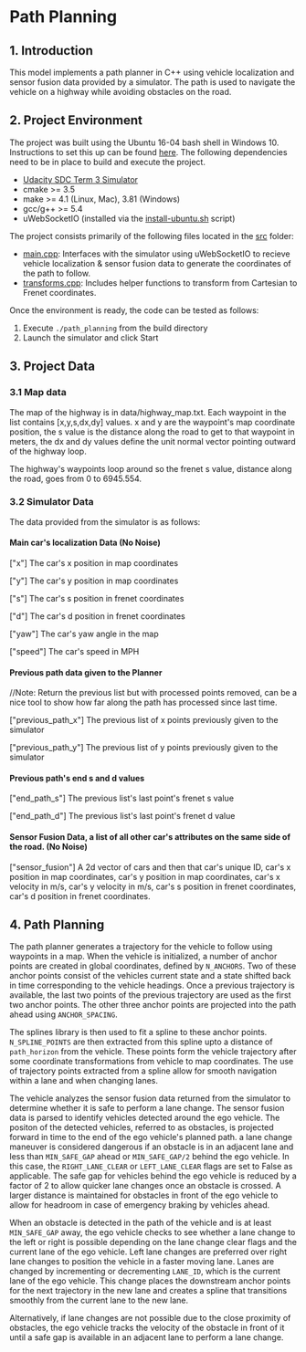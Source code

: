 # Path Planning

## 1. Introduction
This model implements a path planner in C++ using vehicle localization and sensor fusion data provided by a simulator. The path is used to navigate the vehicle on a highway while avoiding obstacles on the road.

## 2. Project Environment
The project was built using the Ubuntu 16-04 bash shell in Windows 10. Instructions to set this up can be found [here](https://www.howtogeek.com/249966/how-to-install-and-use-the-linux-bash-shell-on-windows-10/). The following dependencies need to be in place to build and execute the project.

* [Udacity SDC Term 3 Simulator](https://github.com/udacity/self-driving-car-sim/releases/tag/T3_v1.2)
* cmake >= 3.5
* make >= 4.1 (Linux, Mac), 3.81 (Windows)
* gcc/g++ >= 5.4
* uWebSocketIO (installed via the [install-ubuntu.sh](https://github.com/shazraz/Path-Planning/blob/master/install-ubuntu.sh) script)

The project consists primarily of the following files located in the [src](https://github.com/shazraz/Path-Planning/tree/master/src) folder:

* [main.cpp](https://github.com/shazraz/Path-Planning/blob/master/src/main.cpp): Interfaces with the simulator using uWebSocketIO to recieve vehicle localization & sensor fusion data to generate the coordinates of the path to follow.
* [transforms.cpp](https://github.com/shazraz/Path-Planning/blob/master/src/transforms.cpp): Includes helper functions to transform from Cartesian to Frenet coordinates.

Once the environment is ready, the code can be tested as follows:

1. Execute ```./path_planning``` from the build directory
2. Launch the simulator and click Start

## 3. Project Data
### 3.1 Map data
The map of the highway is in data/highway_map.txt. Each waypoint in the list contains  [x,y,s,dx,dy] values. x and y are the waypoint's map coordinate position, the s value is the distance along the road to get to that waypoint in meters, the dx and dy values define the unit normal vector pointing outward of the highway loop.

The highway's waypoints loop around so the frenet s value, distance along the road, goes from 0 to 6945.554.

### 3.2 Simulator Data

The data provided from the simulator is as follows:

#### Main car's localization Data (No Noise)

["x"] The car's x position in map coordinates

["y"] The car's y position in map coordinates

["s"] The car's s position in frenet coordinates

["d"] The car's d position in frenet coordinates

["yaw"] The car's yaw angle in the map

["speed"] The car's speed in MPH

#### Previous path data given to the Planner

//Note: Return the previous list but with processed points removed, can be a nice tool to show how far along
the path has processed since last time. 

["previous_path_x"] The previous list of x points previously given to the simulator

["previous_path_y"] The previous list of y points previously given to the simulator

#### Previous path's end s and d values 

["end_path_s"] The previous list's last point's frenet s value

["end_path_d"] The previous list's last point's frenet d value

#### Sensor Fusion Data, a list of all other car's attributes on the same side of the road. (No Noise)

["sensor_fusion"] A 2d vector of cars and then that car's unique ID, car's x position in map coordinates, car's y position in map coordinates, car's x velocity in m/s, car's y velocity in m/s, car's s position in frenet coordinates, car's d position in frenet coordinates.

## 4. Path Planning
The path planner generates a trajectory for the vehicle to follow using waypoints in a map. When the vehicle is initialized, a number of anchor points are created in global coordinates, defined by ```N_ANCHORS```. Two of these anchor points consist of the vehicles current state and a state shifted back in time corresponding to the vehicle headings. Once a previous trajectory is available, the last two points of the previous trajectory are used as the first two anchor points. The other three anchor points are projected into the path ahead using ```ANCHOR_SPACING```. 

The splines library is then used to fit a spline to these anchor points.  ```N_SPLINE_POINTS``` are then extracted from this spline upto a distance of ```path_horizon``` from the vehicle. These points form the vehicle trajectory after some coordinate transformations from vehicle to map coordinates. The use of trajectory points extracted from a spline allow for smooth navigation within a lane and when changing lanes.

The vehicle analyzes the sensor fusion data returned from the simulator to determine whether it is safe to perform a lane change. The sensor fusion data is parsed to identify vehicles detected around the ego vehicle. The positon of the detected vehicles, referred to as obstacles, is projected forward in time to the end of the ego vehicle's planned path. a lane change maneuver is considered dangerous if an obstacle is in an adjacent lane and less than ```MIN_SAFE_GAP``` ahead or ```MIN_SAFE_GAP/2``` behind the ego vehicle. In this case, the ```RIGHT_LANE_CLEAR``` or ```LEFT_LANE_CLEAR``` flags are set to False as applicable. The safe gap for vehicles behind the ego vehicle is reduced by a factor of 2 to allow quicker lane changes once an obstacle is crossed. A larger distance is maintained for obstacles in front of the ego vehicle to allow for headroom in case of emergency braking by vehicles ahead. 

When an obstacle is detected in the path of the vehicle and is at least ```MIN_SAFE_GAP``` away, the ego vehicle checks to see whether a lane change to the left or right is possible depending on the lane change clear flags and the current lane of the ego vehicle. Left lane changes are preferred over right lane changes to position the vehicle in a faster moving lane. Lanes are changed by incrementing or decrementing ```LANE_ID```, which is the current lane of the ego vehicle. This change places the downstream anchor points for the next trajectory in the new lane and creates a spline that transitions smoothly from the current lane to the new lane. 

Alternatively, if lane changes are not possible due to the close proximity of obstacles, the ego vehicle tracks the velocity of the obstacle in front of it until a safe gap is available in an adjacent lane to perform a lane change. 
